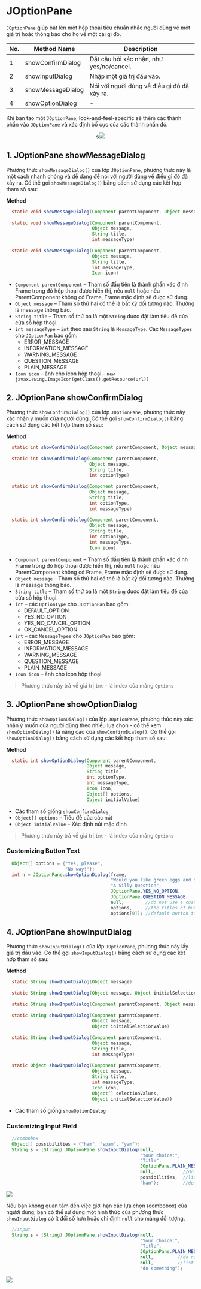 # JOptionPane

`JOptionPane` giúp bật lên một hộp thoại tiêu chuẩn nhắc người dùng về một giá trị hoặc thông báo cho họ về một cái gì đó.

|No.|Method Name|Description|
| --- | --- | --- |
|1|showConfirmDialog|Đặt câu hỏi xác nhận, như yes/no/cancel.|
|2|showInputDialog|Nhập một giá trị đầu vào.|
|3|showMessageDialog|Nói với người dùng về điều gì đó đã xảy ra.|
|4|showOptionDialog|-|

Khi bạn tạo một `JOptionPane`, look-and-feel-specific sẽ thêm các thành phần vào `JOptionPane` và xác định bố cục của các thành phần đó.

<span style="display:block; text-align:center">s![](https://github.com/AnhDT11/JavaDesktop-Course/blob/master/Images/JOptionPane/IconJOptionPane.PNG)</span>

## 1. JOptionPane showMessageDialog
Phương thức `showMessageDialog()` của lớp `JOptionPane`, phương thức này là một cách nhanh chóng và dễ dàng để nói với người dùng về điều gì đó đã xảy ra. Có thể gọi `showMessageDialog()` bằng cách sử dụng các kết hợp tham số sau:  

**Method**
```java
  static void showMessageDialog(Component parentComponent, Object message)
  
  static void showMessageDialog(Component parentComponent, 
                                Object message,
                                String title,
                                int messageType)
  
  static void showMessageDialog(Component parentComponent,
                                Object message,
                                String title,
                                int messageType,
                                Icon icon)
```

- `Component parentComponent` – Tham số đầu tiên là thành phần xác định Frame trong đó hộp thoại được hiển thị, nếu `null` hoặc nếu ParentComponent không có Frame, Frame mặc định sẽ được sử dụng.
- `Object message` – Tham số thứ hai có thể là bất kỳ đối tượng nào. Thường là message thông báo.
- `String title` – Tham số thứ ba là một `String` được đặt làm tiêu đề của cửa sổ hộp thoại.
- `int messageType` – `int` theo sau `String` là `MessageType`. Các `MessageTypes` cho `JOptionPan` bao gồm:  
  - ERROR_MESSAGE
  - INFORMATION_MESSAGE
  - WARNING_MESSAGE
  - QUESTION_MESSAGE
  - PLAIN_MESSAGE
- `Icon icon` – ảnh cho icon hộp thoại – `new javax.swing.ImageIcon(getClass().getResource(url))`
  
## 2. JOptionPane showConfirmDialog
Phương thức `showConfirmDialog()` của lớp `JOptionPane`, phương thức này xác nhận ý muốn của người dùng. Có thể gọi `showConfirmDialog()` bằng cách sử dụng các kết hợp tham số sau:  

**Method**
```java
  static int showConfirmDialog(Component parentComponent, Object message)
  
  static int showConfirmDialog(Component parentComponent, 
                               Object message,
                               String title,
                               int optionType)
                                       
  static int showConfirmDialog(Component parentComponent,
                               Object message,
                               String title,
                               int optionType,
                               int messageType)
                                       
  static int showConfirmDialog(Component parentComponent,
                               Object message,
                               String title,
                               int optionType,
                               int messageType,
                               Icon icon)
```

- `Component parentComponent` – Tham số đầu tiên là thành phần xác định Frame trong đó hộp thoại được hiển thị, nếu `null` hoặc nếu ParentComponent không có Frame, Frame mặc định sẽ được sử dụng.
- `Object message` – Tham số thứ hai có thể là bất kỳ đối tượng nào. Thường là message thông báo.
- `String title` – Tham số thứ ba là một `String` được đặt làm tiêu đề của cửa sổ hộp thoại.
- `int` – các `OptionType` cho `JOptionPan` bao gồm:  
  - DEFAULT_OPTION
  - YES_NO_OPTION
  - YES_NO_CANCEL_OPTION
  - OK_CANCEL_OPTION
- `int` – các `MessageTypes` cho `JOptionPan` bao gồm:  
  - ERROR_MESSAGE
  - INFORMATION_MESSAGE
  - WARNING_MESSAGE
  - QUESTION_MESSAGE
  - PLAIN_MESSAGE
- `Icon icon` – ảnh cho icon hộp thoại
  
> Phương thức này trả về giá trị `int` - là index của mảng `Options`

## 3. JOptionPane showOptionDialog
Phương thức `showOptionDialog()` của lớp `JOptionPane`, phương thức này xác nhận ý muốn của người dùng theo nhiều lựa chọn - có thể xem `showOptionDialog()` là nâng cao của `showConfirmDialog()`. Có thể gọi `showOptionDialog()` bằng cách sử dụng các kết hợp tham số sau:

**Method**
```java
  static int showOptionDialog(Component parentComponent,
                              Object message,
                              String title,
                              int optionType,
                              int messageType,
                              Icon icon,
                              Object[] options,
                              Object initialValue)
```
- Các tham số giống `showConfirmDialog`
- `Object[] options` – Tiêu đề của các nút
- `Object initialValue` – Xác định nút mặc định

> Phương thức này trả về giá trị `int` - là index của mảng `Options`

### Customizing Button Text
```java
  Object[] options = {"Yes, please",
                      "No way!"};
  int n = JOptionPane.showOptionDialog(frame,
                                       "Would you like green eggs and ham?",
                                       "A Silly Question",
                                       JOptionPane.YES_NO_OPTION,
                                       JOptionPane.QUESTION_MESSAGE,
                                       null,        //do not use a custom Icon
                                       options,     //the titles of buttons
                                       options[0]); //default button title
```

## 4. JOptionPane showInputDialog
Phương thức `showInputDialog()` của lớp `JOptionPane`, phương thức này lấy giá trị đầu vào. Có thể gọi `showInputDialog()` bằng cách sử dụng các kết hợp tham số sau:

**Method**
```java
  static String showInputDialog(Object message)
  
  static String showInputDialog(Object message, Object initialSelectionValue)
  
  static String showInputDialog(Component parentComponent, Object message)
  
  static String showInputDialog(Component parentComponent,
                                Object message,
                                Object initialSelectionValue)
  
  static String showInputDialog(Component parentComponent,
                                Object message,
                                String title,
                                int messageType)
  
  static Object showInputDialog(Component parentComponent,
                                Object message,
                                String title,
                                int messageType,
                                Icon icon,
                                Object[] selectionValues,
                                Object initialSelectionValue))
```

- Các tham số giống `showOptionDialog`

### Customizing Input Field
```java
  //combobox
  Object[] possibilities = {"ham", "spam", "yam"};
  String s = (String) JOptionPane.showInputDialog(null,
                                                  "Your choice:",
                                                  "Title",
                                                  JOptionPane.PLAIN_MESSAGE,
                                                  null,           //do not use a custom Icon
                                                  possibilities,  //list option
                                                  "ham");         //default option
```
![](https://github.com/AnhDT11/JavaDesktop-Course/blob/master/Images/JOptionPane/showInputDialog_Combobox.PNG)

Nếu bạn không quan tâm đến việc giới hạn các lựa chọn (combobox) của người dùng, bạn có thể sử dụng một hình thức của phương thức `showInputDialog` có ít đối số hơn hoặc chỉ định `null` cho mảng đối tượng.
```java
  //input
  String s = (String) JOptionPane.showInputDialog(null,
                                                  "Your choice:",
                                                  "Title",
                                                  JOptionPane.PLAIN_MESSAGE,
                                                  null,         //do not use a custom Icon
                                                  null,         //list option
                                                  "do something");       //default text
```
![](https://github.com/AnhDT11/JavaDesktop-Course/blob/master/Images/JOptionPane/showInputDialog_InputField.PNG)
